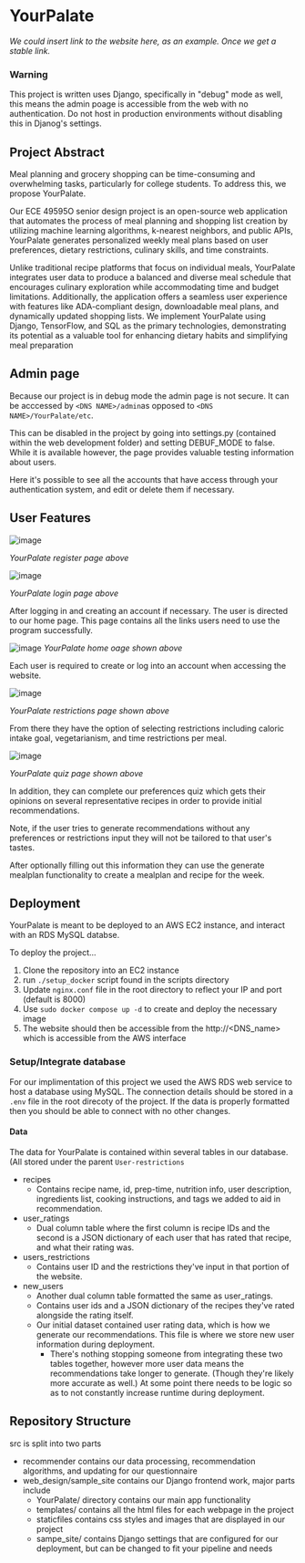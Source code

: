 # YourPalate
_We could insert link to the website here, as an example. Once we get a stable link._

### Warning
This project is written uses Django, specifically in "debug" mode as well, this means the admin poage is accessible from the web with no authentication. Do not host in production environments without disabling this in Djanog's settings.

## Project Abstract
Meal planning and grocery shopping can be time-consuming and overwhelming tasks, particularly for college students. To address this, we propose YourPalate. 

Our ECE 49595O senior design project is an open-source web application that automates the process of meal planning and shopping list creation by utilizing machine learning algorithms, k-nearest neighbors, and public APIs, YourPalate generates personalized weekly meal plans based on user preferences, dietary restrictions, culinary skills, and time constraints. 

Unlike traditional recipe platforms that focus on individual meals, YourPalate integrates user data to produce a balanced and diverse meal schedule that encourages culinary exploration while accommodating time and budget limitations. Additionally, the application offers a seamless user experience with features like ADA-compliant design, downloadable meal plans, and dynamically updated shopping lists. 
We implement YourPalate using Django, TensorFlow, and SQL as the primary technologies, demonstrating its potential as a valuable tool for enhancing dietary habits and simplifying meal preparation

## Admin page
Because our project is in debug mode the admin page is not secure. It can be acccessed by `<DNS NAME>/admin`as opposed to `<DNS NAME>/YourPalate/etc`.

This can be disabled in the project by going into settings.py (contained within the web development folder) and setting DEBUF_MODE to false. While it is available however, the page provides valuable testing information about users.

Here it's possible to see all the accounts that have access through your authentication system, and edit or delete them if necessary.

## User Features
![image](https://github.com/user-attachments/assets/2fd13542-da9d-48d1-9fc3-a96e482d2c51)

_YourPalate register page above_

![image](https://github.com/user-attachments/assets/a4dc1da0-0466-4d3c-9808-a51f62e881b5)

_YourPalate login page above_

After logging in and creating an account if necessary. The user is directed to our home page. This page contains all the links users need to use the program successfully.

![image](https://github.com/user-attachments/assets/764a5976-0778-42d8-a680-dbf8bd8899bb)
_YourPalate home oage shown above_

Each user is required to create or log into an account when accessing the website. 

![image](https://github.com/user-attachments/assets/e66a8c76-ad4b-487d-8c15-345ddae2bd4d)

_YourPalate restrictions page shown above_

From there they have the option of selecting restrictions including caloric intake goal, vegetarianism, and time restrictions per meal. 

![image](https://github.com/user-attachments/assets/6ddcc1b7-932c-4d62-9841-10d2328aeaf6)

_YourPalate quiz page shown above_

In addition, they can complete our preferences quiz which gets their opinions on several representative recipes in order to provide initial recommendations.

Note, if the user tries to generate recommendations without any preferences or restrictions input they will not be tailored to that user's tastes.

After optionally filling out this information they can use the generate mealplan functionality to create a mealplan and recipe for the week.

## Deployment
YourPalate is meant to be deployed to an AWS EC2 instance, and interact with an RDS MySQL databse.

To deploy the project...
1. Clone the repository into an EC2 instance
2. run `./setup_docker` script found in the scripts directory
3. Update `nginx.conf` file in the root directory to reflect your IP and port (default is 8000)
4. Use `sudo docker compose up -d` to create and deploy the necessary image
5. The website should then be accessible from the http://<DNS_name> which is accessible from the AWS interface
   
### Setup/Integrate database
For our implimentation of this project we used the AWS RDS web service to host a database using MySQL. The connection details should be stored in a `.env` file in the root direcoty of the project. If the data is properly formatted then you should be able to connect with no other changes.

#### Data
The data for YourPalate is contained within several tables in our database. (All stored under the parent `User-restrictions`
- recipes
   - Contains recipe name, id, prep-time, nutrition info, user description, ingredients list, cooking instructions, and tags we added to aid in recommendation.
- user_ratings
   - Dual column table where the first column is recipe IDs and the second is a JSON dictionary of each user that has rated that recipe, and what their rating was.
- users_restrictions
   - Contains user ID and the restrictions they've input in that portion of the website.
- new_users
   - Another dual column table formatted the same as user_ratings.
   - Contains user ids and a JSON dictionary of the recipes they've rated alongside the rating itself.
   - Our initial dataset contained user rating data, which is how we generate our recommendations. This file is where we store new user information during deployment.
      - There's nothing stopping someone from integrating these two tables together, however more user data means the recommendations take longer to generate. (Though they're likely more accurate as well.) At some point there needs to be logic so as to not constantly increase runtime during deployment.

## Repository Structure

src is split into two parts
- recommender contains our data processing, recommendation algorithms, and updating for our questionnaire
- web_design/sample_site contains our Django frontend work, major parts include
    - YourPalate/ directory contains our main app functionality
    - templates/ contains all the html files for each webpage in the project
    - staticfiles contains css styles and images that are displayed in our project
    - sampe_site/ contains Django settings that are configured for our deployment, but can be changed to fit your pipeline and needs
